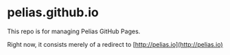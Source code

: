 # pelias.github.io

This repo is for managing Pelias GitHub Pages.

Right now, it consists merely of a redirect to [http://pelias.io](http://pelias.io)

